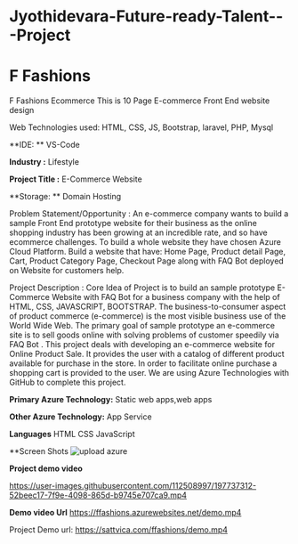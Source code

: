 # Jyothidevara-Future-ready-Talent---Project
# F Fashions
 F Fashions Ecommerce
This is 10 Page E-commerce Front End website design

Web Technologies used: HTML, CSS, JS, Bootstrap, laravel, PHP, Mysql

**IDE: **
VS-Code


**Industry :**
Lifestyle

**Project Title :**
E-Commerce Website 

**Storage: **
Domain Hosting

Problem Statement/Opportunity :
An e-commerce company wants to build a sample Front End prototype website for their business as the online shopping industry has been growing at an incredible rate, and so have ecommerce challenges. To build a whole website they have chosen Azure Cloud Platform. Build a website that have: Home Page, Product detail Page, Cart, Product Category Page, Checkout Page along with FAQ Bot deployed on Website for customers help.

Project Description :
Core Idea of Project is to build an sample prototype E-Commerce Website with FAQ Bot for a business company with the help of HTML, CSS, JAVASCRIPT, BOOTSTRAP. The business-to-consumer aspect of product commerce (e-commerce) is the most visible business use of the World Wide Web. The primary goal of sample prototype an e-commerce site is to sell goods online with solving problems of customer speedily via FAQ Bot . This project deals with developing an e-commerce website for Online Product Sale. It provides the user with a catalog of different product available for purchase in the store. In order to facilitate online purchase a shopping cart is provided to the user. We are using Azure Technologies with GitHub to complete this project.

**Primary Azure Technology:**
Static web apps,web apps

**Other Azure Technology:**
App Service

**Languages**
HTML
CSS
JavaScript

**Screen Shots
![upload azure](https://user-images.githubusercontent.com/112508997/198832115-b9003744-f12c-455e-90d3-9b42e4e1573d.jpg)

**Project demo video**


https://user-images.githubusercontent.com/112508997/197737312-52beec17-7f9e-4098-865d-b9745e707ca9.mp4

**Demo video Url**
https://ffashions.azurewebsites.net/demo.mp4

Project Demo url:
https://sattvica.com/ffashions/demo.mp4
